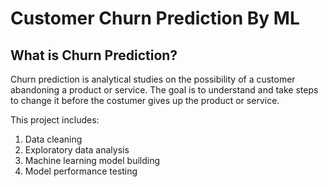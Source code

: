 # Customer Churn Prediction By ML

## What is Churn Prediction?

Churn prediction is analytical studies on the possibility of a customer abandoning a product or service. The goal is to understand and take steps to change it before the costumer gives up the product or service.

This project includes:
1. Data cleaning 
2. Exploratory data analysis
3. Machine learning model building 
4. Model performance testing



